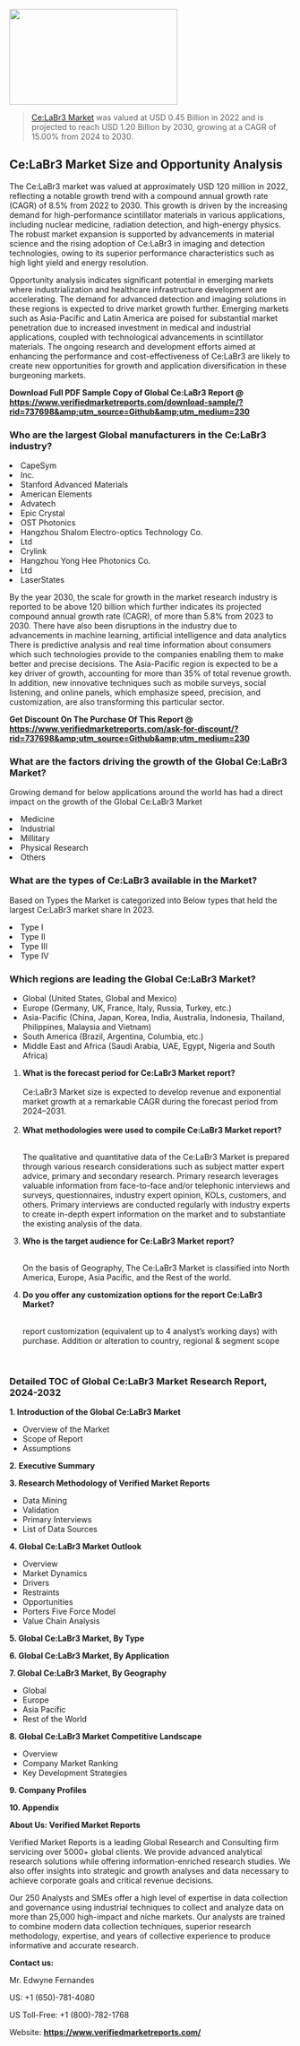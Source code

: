<img src="https://ffe5etoiles.com/wp-content/uploads/2024/12/MST1-300x171.png" alt="" width="300" height="171" class="alignnone size-medium wp-image-20088" /><blockquote><p><p><a href="https://www.verifiedmarketreports.com/download-sample/?rid=737698&utm_source=Github&utm_medium=230" target="_blank">Ce:LaBr3 Market</a> was valued at USD 0.45 Billion in 2022 and is projected to reach USD 1.20 Billion by 2030, growing at a CAGR of 15.00% from 2024 to 2030.</p></blockquote><p><h2>Ce:LaBr3 Market Size and Opportunity Analysis</h2><p>The Ce:LaBr3 market was valued at approximately USD 120 million in 2022, reflecting a notable growth trend with a compound annual growth rate (CAGR) of 8.5% from 2022 to 2030. This growth is driven by the increasing demand for high-performance scintillator materials in various applications, including nuclear medicine, radiation detection, and high-energy physics. The robust market expansion is supported by advancements in material science and the rising adoption of Ce:LaBr3 in imaging and detection technologies, owing to its superior performance characteristics such as high light yield and energy resolution.</p><p>Opportunity analysis indicates significant potential in emerging markets where industrialization and healthcare infrastructure development are accelerating. The demand for advanced detection and imaging solutions in these regions is expected to drive market growth further. Emerging markets such as Asia-Pacific and Latin America are poised for substantial market penetration due to increased investment in medical and industrial applications, coupled with technological advancements in scintillator materials. The ongoing research and development efforts aimed at enhancing the performance and cost-effectiveness of Ce:LaBr3 are likely to create new opportunities for growth and application diversification in these burgeoning markets.</p></p><p class=""><strong>Download Full PDF Sample Copy of Global Ce:LaBr3 Report @ <a href="https://www.verifiedmarketreports.com/download-sample/?rid=737698&amp;utm_source=Github&amp;utm_medium=230" target="_blank">https://www.verifiedmarketreports.com/download-sample/?rid=737698&amp;utm_source=Github&amp;utm_medium=230</a></strong></p><h3 id="" class="">Who are the largest Global manufacturers in the Ce:LaBr3 industry?</h3><p><li>CapeSym</li><li> Inc.</li><li> Stanford Advanced Materials</li><li> American Elements</li><li> Advatech</li><li> Epic Crystal</li><li> OST Photonics</li><li> Hangzhou Shalom Electro-optics Technology Co.</li><li> Ltd</li><li> Crylink</li><li> Hangzhou Yong Hee Photonics Co.</li><li>Ltd</li><li> LaserStates</li></p><div class=""><div class="" dir="" data-message-author-role="" data-message-id="" data-message-model-slug=""><div class=""><div class=""><div class=""><div class="" dir="" data-message-author-role="" data-message-id="" data-message-model-slug=""><div class=""><div class=""><p>By the year 2030, the scale for growth in the market research industry is reported to be above 120 billion which further indicates its projected compound annual growth rate (CAGR), of more than 5.8% from 2023 to 2030. There have also been disruptions in the industry due to advancements in machine learning, artificial intelligence and data analytics There is predictive analysis and real time information about consumers which such technologies provide to the companies enabling them to make better and precise decisions. The Asia-Pacific region is expected to be a key driver of growth, accounting for more than 35% of total revenue growth. In addition, new innovative techniques such as mobile surveys, social listening, and online panels, which emphasize speed, precision, and customization, are also transforming this particular sector.</p><p><strong>Get Discount On The Purchase Of This Report @&nbsp; <a href="https://www.verifiedmarketreports.com/ask-for-discount/?rid=737698&amp;utm_source=Github&amp;utm_medium=230" target="_blank">https://www.verifiedmarketreports.com/ask-for-discount/?rid=737698&amp;utm_source=Github&amp;utm_medium=230</a></strong></p></div></div></div></div></div></div></div></div><h3 id="" class="">What are the factors driving the growth of the Global Ce:LaBr3 Market?</h3><p id="" class="">Growing demand for below applications around the world has had a direct impact on the growth of the Global Ce:LaBr3 Market</p><p id="" class=""><li>Medicine</li><li> Industrial</li><li> Millitary</li><li> Physical Research</li><li> Others</li></p><h3 id="" class="">What are the types of Ce:LaBr3 available in the Market?</h3><p id="" class="">Based on Types the Market is categorized into Below types that held the largest Ce:LaBr3 market share In 2023.</p><p id="" class=""><li>Type I</li><li> Type II</li><li> Type III</li><li> Type IV</li></p><h3 id="" class="">Which regions are leading the Global Ce:LaBr3 Market?</h3><ul><li>Global (United States, Global and Mexico)</li><li>Europe (Germany, UK, France, Italy, Russia, Turkey, etc.)</li><li>Asia-Pacific (China, Japan, Korea, India, Australia, Indonesia, Thailand, Philippines, Malaysia and Vietnam)</li><li>South America (Brazil, Argentina, Columbia, etc.)</li><li>Middle East and Africa (Saudi Arabia, UAE, Egypt, Nigeria and South Africa)</li></ul><p><ol><li><strong>What is the forecast period for Ce:LaBr3 Market report?<br /></strong><br /><span data-sheets-root="1" data-sheets-value="{&quot;1&quot;:2,&quot;2&quot;:&quot;XXXX size is expected to develop revenue and exponential market growth at a remarkable CAGR during the forecast period from 2024&ndash;2030.&quot;}" data-sheets-userformat="{&quot;2&quot;:12674,&quot;4&quot;:{&quot;1&quot;:2,&quot;2&quot;:16776960},&quot;10&quot;:2,&quot;11&quot;:0,&quot;15&quot;:&quot;Arial&quot;,&quot;16&quot;:12}">Ce:LaBr3 Market size is expected to develop revenue and exponential market growth at a remarkable CAGR during the forecast period from 2024&ndash;2031.</span><br /><br /></li><li><strong>What methodologies were used to compile Ce:LaBr3 Market report?<br /><br /></strong><p>The qualitative and quantitative data of the&nbsp;Ce:LaBr3 Market is prepared through various research considerations such as subject matter expert advice, primary and secondary research. Primary research leverages valuable information from face-to-face and/or telephonic interviews and surveys, questionnaires, industry expert opinion, KOLs, customers, and others. Primary interviews are conducted regularly with industry experts to create in-depth expert information on the market and to substantiate the existing analysis of the data.&nbsp;</p></li><li><strong>Who is the target audience for Ce:LaBr3 Market report?<br /><br /></strong><p>On the basis of Geography, The&nbsp;Ce:LaBr3 Market is classified into North America, Europe, Asia Pacific, and the Rest of the world.</p></li><li><strong>Do you offer any customization options for the report Ce:LaBr3 Market?<br /><br /></strong><p>report customization (equivalent up to 4 analyst&rsquo;s working days) with purchase. Addition or alteration to country, regional &amp; segment scope</p><p>&nbsp;</p></li></ol></p><h3 id="" class="">Detailed TOC of Global Ce:LaBr3 Market Research Report, 2024-2032</h3><p id="" class=""><strong>1. Introduction of the Global Ce:LaBr3 Market</strong></p><ul><li>Overview of the Market</li><li>Scope of Report</li><li>Assumptions</li></ul><p id="" class=""><strong>2. Executive Summary</strong></p><p id="" class=""><strong>3. Research Methodology of&nbsp;Verified Market Reports</strong></p><ul><li>Data Mining</li><li>Validation</li><li>Primary Interviews</li><li>List of Data Sources</li></ul><p id="" class=""><strong>4. Global Ce:LaBr3 Market Outlook</strong></p><ul><li>Overview</li><li>Market Dynamics</li><li>Drivers</li><li>Restraints</li><li>Opportunities</li><li>Porters Five Force Model</li><li>Value Chain Analysis</li></ul><p id="" class=""><strong>5. Global Ce:LaBr3 Market, By&nbsp;Type</strong></p><p id="" class=""><strong>6. Global Ce:LaBr3 Market, By Application</strong></p><p id="" class=""><strong>7. Global Ce:LaBr3 Market, By Geography</strong></p><ul><li>Global</li><li>Europe</li><li>Asia Pacific</li><li>Rest of the World</li></ul><p id="" class=""><strong>8. Global Ce:LaBr3 Market Competitive Landscape</strong></p><ul><li>Overview</li><li>Company Market Ranking</li><li>Key Development Strategies</li></ul><p id="" class=""><strong>9. Company Profiles</strong></p><p id="" class=""><strong>10. Appendix</strong></p><p id="" class=""><strong>About Us: Verified Market Reports</strong></p><p id="" class="">Verified Market Reports is a leading Global Research and Consulting firm servicing over 5000+ global clients. We provide advanced analytical research solutions while offering information-enriched research studies. We also offer insights into strategic and growth analyses and data necessary to achieve corporate goals and critical revenue decisions.</p><p id="" class="">Our 250 Analysts and SMEs offer a high level of expertise in data collection and governance using industrial techniques to collect and analyze data on more than 25,000 high-impact and niche markets. Our analysts are trained to combine modern data collection techniques, superior research methodology, expertise, and years of collective experience to produce informative and accurate research.</p><p id="" class=""><strong>Contact us:</strong></p><p id="" class="">Mr. Edwyne Fernandes</p><p id="" class="">US: +1 (650)-781-4080</p><p id="" class="">US Toll-Free: +1 (800)-782-1768</p><p id="" class="">Website: <a target="" data-test-app-aware-link=""><strong>https://www.verifiedmarketreports.com/</strong></a></p>
